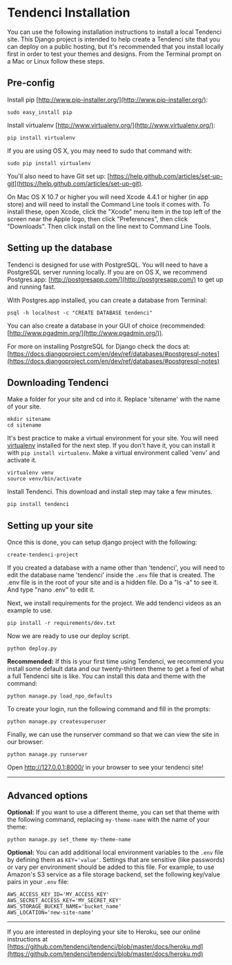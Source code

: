 # Tendenci Installation

You can use the following installation instructions to install a local Tendenci site. This Django project is intended to help create a Tendenci site that you can deploy on a public hosting, but it's recommended that you install locally first in order to test your themes and designs. From the Terminal prompt on a Mac or Linux follow these steps.

## Pre-config

Install pip [http://www.pip-installer.org/](http://www.pip-installer.org/):
    
    sudo easy_install pip

Install virtualenv [http://www.virtualenv.org/](http://www.virtualenv.org/):

    pip install virtualenv

If you are using OS X, you may need to sudo that command with:

    sudo pip install virtualenv

You'll also need to have Git set up: [https://help.github.com/articles/set-up-git](https://help.github.com/articles/set-up-git).

On Mac OS X 10.7 or higher you will need Xcode 4.4.1 or higher (in app store) and will need to install the Command Line tools it comes with. To install these, open Xcode, click the "Xcode" menu item in the top left of the screen near the Apple logo, then click "Preferences", then click "Downloads". Then click install on the line next to Command Line Tools.


## Setting up the database

Tendenci is designed for use with PostgreSQL. You will need to have a PostgreSQL server running locally. If you are on OS X, we recommend Postgres.app: [http://postgresapp.com/](http://postgresapp.com/) to get up and running fast.

With Postgres.app installed, you can create a database from Terminal:

    psql -h localhost -c "CREATE DATABASE tendenci"

You can also create a database in your GUI of choice (recommended: [http://www.pgadmin.org/](http://www.pgadmin.org/)).

For more on installing PostgreSQL for Django check the docs at: [https://docs.djangoproject.com/en/dev/ref/databases/#postgresql-notes](https://docs.djangoproject.com/en/dev/ref/databases/#postgresql-notes)

## Downloading Tendenci

Make a folder for your site and cd into it. Replace 'sitename' with the name of your site.
 
    mkdir sitename
    cd sitename

It's best practice to make a virtual environment for your site. You will need [virtualenv](http://www.virtualenv.org/) installed for the next step. If you don't have it, you can install it with `pip install virtualenv`. Make a virtual environment called 'venv' and activate it.

    virtualenv venv
    source venv/bin/activate

Install Tendenci. This download and install step may take a few minutes.

    pip install tendenci

## Setting up your site

Once this is done, you can setup django project with the following:

    create-tendenci-project

If you created a database with a name other than 'tendenci', you will need to edit the database name 'tendenci' inside the `.env` file that is created. The .env file is in the root of your site and is a hidden file. Do a "ls -a" to see it. And type "nano .env" to edit it.

Next, we install requirements for the project. We add tendenci videos as an example to use.

    pip install -r requirements/dev.txt

Now we are ready to use our deploy script.

    python deploy.py

**Recommended:** If this is your first time using Tendenci, we recommend you install some default data and our twenty-thirteen theme to get a feel of what a full Tendenci site is like. You can install this data and theme with the command:

    python manage.py load_npo_defaults

To create your login, run the following command and fill in the prompts:

    python manage.py createsuperuser

Finally, we can use the runserver command so that we can view the site in our browser:

    python manage.py runserver

Open http://127.0.0.1:8000/ in your browser to see your tendenci site!

----------

## Advanced options

**Optional:** If you want to use a different theme, you can set that theme with the following command, replacing `my-theme-name` with the name of your theme:

    python manage.py set_theme my-theme-name

**Optional:** You can add additional local environment variables to the `.env` file by defining them as `KEY='value'`. Settings that are sensitive (like passwords) or vary per environment should be added to this file. For example, to use Amazon's S3 service as a file storage backend, set the following key/value pairs in your `.env` file:

    AWS_ACCESS_KEY_ID='MY_ACCESS_KEY'
    AWS_SECRET_ACCESS_KEY='MY_SECRET_KEY'
    AWS_STORAGE_BUCKET_NAME='bucket_name'
    AWS_LOCATION='new-site-name'

----------

If you are interested in deploying your site to Heroku, see our online instructions at [https://github.com/tendenci/tendenci/blob/master/docs/heroku.md](https://github.com/tendenci/tendenci/blob/master/docs/heroku.md)
